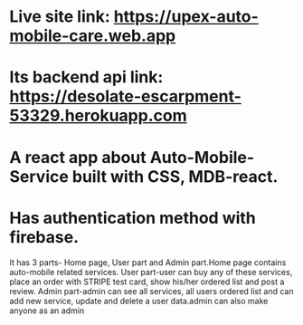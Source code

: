 # Live site link: https://upex-auto-mobile-care.web.app
# Its backend api link: https://desolate-escarpment-53329.herokuapp.com
# A react app about Auto-Mobile-Service built with CSS, MDB-react.
# Has authentication method with firebase.
It has 3 parts- Home page, User part and Admin part.Home page contains auto-mobile related services. User part-user can buy any of these services, place an order with STRIPE test card, show his/her ordered list and post a review. Admin part-admin can see all services, all users ordered list and can add new service, update and delete a user data.admin can also make anyone as an admin
